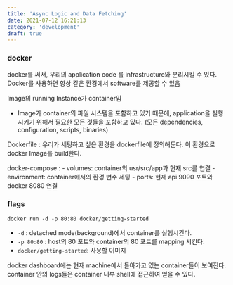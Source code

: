 ```yaml
---
title: 'Async Logic and Data Fetching'
date: 2021-07-12 16:21:13
category: 'development'
draft: true
---
```


### docker

docker를 써서, 우리의 application code 를 infrastructure와 분리시킬 수 있다. Docker를 사용하면 항상 같은 환경에서 software를 제공할 수 있음

Image의 running Instance가 container임

- Image가 container의 파일 시스템을 포함하고 있기 떄문에, application을 실행시키기 위해서 필요한 모든 것들을 포함하고 있다. (모든 dependencies, configuration, scripts, binaries)

Dockerfile : 우리가 세팅하고 싶은 환경을 dockerfile에 정의해둔다. 이 환경으로 docker Image를 build한다.

docker-compose : - volumes: container의 usr/src/app과 현재 src를 연결 - environment: container에서의 환경 변수 세팅 - ports: 현재 api 9090 포트와 docker 8080 연결

### flags

```
docker run -d -p 80:80 docker/getting-started
```

- `-d` : detached mode(background)에서 container를 실행시킨다.
- `-p 80:80` : host의 80 포트와 container의 80 포트를 mapping 시킨다.
- `docker/getting-started`: 사용할 이미지

docker dashboard에는 현재 machine에서 돌아가고 있는 container들이 보여진다. container 안의 logs들은 container 내부 shell에 접근하여 얻을 수 있다.

